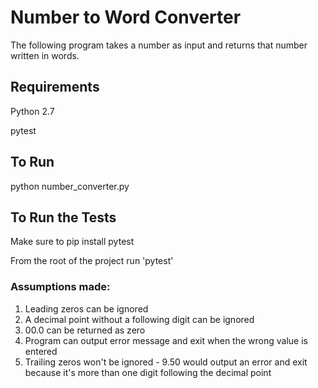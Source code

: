 # Number to Word Converter 
The following program takes a number as input and returns that number written in words.

## Requirements
Python 2.7

pytest

## To Run
python number_converter.py

## To Run the Tests
Make sure to pip install pytest

From the root of the project run 'pytest'

### Assumptions made:
1) Leading zeros can be ignored
2) A decimal point without a following digit can be ignored
3) 00.0 can be returned as zero
4) Program can output error message and exit when the wrong value is entered
5) Trailing zeros won't be ignored - 9.50 would output an error and exit because 
it's more than one digit following the decimal point

